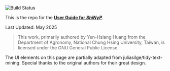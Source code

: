 ![Build Status](https://img.shields.io/badge/build--page-passing-brightgreen?link=https%3A%2F%2Fgithub.com%2FTeddYenn%2FShiNyP-guide%2Factions)

This is the repo for the [**User Guide for _ShiNyP_**](https://teddyenn.github.io/ShiNyP-guide/).

Last Updated: May 2025

> This work, primarily authored by Yen-Hsiang Huang from the Department of Agronomy, National Chung Hsing University, Taiwan, is licensed under the GNU General Public License.


The UI elements on this page are partially adapted from juliasilge/tidy-text-mining. Special thanks to the original authors for their great design.